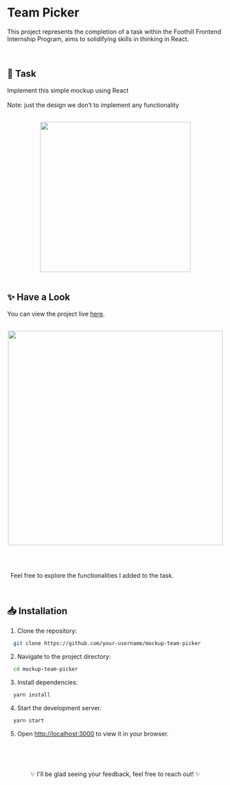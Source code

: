 # Team Picker

This project represents the completion of a task within the Foothill Frontend Internship Program, aims to solidifying skills in thinking in React.

<br />

## 📄 Task

Implement this simple mockup using React
<br /> <br />
Note: just the design we don’t to implement any functionality
<br /> <br />

<div align="center">
  <img src="https://github.com/HayaAbuRaed/mockup-team-picker/assets/123592435/516bbfe4-ff8f-41b7-97d6-19e8a6e7ee9f" width="350"/>
</div>

<br />

## ✨ Have a Look

You can view the project live [here](https://mockup-team-picker.netlify.app/).

<br />

<div align="center">
  <img src="https://github.com/HayaAbuRaed/mockup-team-picker/assets/123592435/3dce9267-2f3e-441d-b86c-a1aa9853693c" width="500"/>
</div>

 <br /> <br />

&nbsp; Feel free to explore the functionalities I added to the task.

<br />

## 📥 Installation

1. Clone the repository:
``` bash
  git clone https://github.com/your-username/mockup-team-picker
```

2. Navigate to the project directory:
``` bash
  cd mockup-team-picker
```

3. Install dependencies:
``` bash
  yarn install
```

4. Start the development server.
``` bash
  yarn start
```

5. Open [http://localhost:3000](http://localhost:3000) to view it in your browser.

<br /> <br />

##

<p align="center">
	✨ I'll be glad seeing your feedback, feel free to reach out! ✨
</p>
